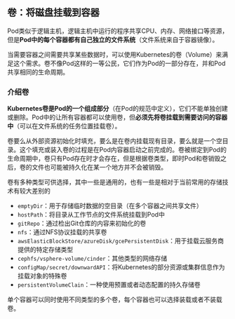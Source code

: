 卷：将磁盘挂载到容器
-------------------------------

Pod类似于逻辑主机，逻辑主机中运行的程序共享CPU、内存、网络接口等资源，但是**Pod中的每个容器都有自己独立的文件系统**（文件系统来自于容器镜像）。

当需要容器之间需要共享某些数据时，可以使用Kubernetes的卷（Volume）来满足这个需求。卷不像Pod这样的一等公民，它们作为Pod的一部分存在，并和Pod共享相同的生命周期。



### 介绍卷

**Kubernetes卷是Pod的一个组成部分**（在Pod的规范中定义），它们不能单独创建或删除。Pod中的让所有容器都可以使用卷，但**必须先将卷挂载到需要访问的容器中**（可以在文件系统的任务位置挂载卷）。

卷要么从外部资源初始化时填充，要么是在卷内挂载现有目录，要么就是一个空目录。这个填充或装入卷的过程是在Pod内容器启动之前完成的。卷被绑定到Pod的生命周期中，卷只有Pod存在时才会存在，但是根据卷类型，即时Pod和卷销毁之后，卷的文件也可能被持久化在某一个地方并不会被销毁。

卷有多种类型可供选择，其中一些是通用的，也有一些是相对于当前常用的存储技术有较大差别的

* `emptyDir`：用于存储临时数据的空目录（在多个容器之间共享文件）
* `hostPath`：将目录从工作节点的文件系统挂载到Pod中
* `gitRepo`：通过检出Git仓库的内容来初始化的卷
* `nfs`：通过NFS协议挂载的共享卷
* `awsElasticBlockStore/azureDisk/gcePersistentDisk`：用于挂载云服务商提供的特定存储类型
* `cephfs/vsphere-volume/cinder`：其他类型的网络存储
* `configMap/secret/downwardAPI`：将Kubernetes的部分资源或集群信息作为挂载对象的特殊卷
* `persistentVolumeClain`：一种使用预置或者动态配置的持久存储卷

单个容器可以同时使用不同类型的多个卷，每个容器也可以选择装载或者不装载卷。

